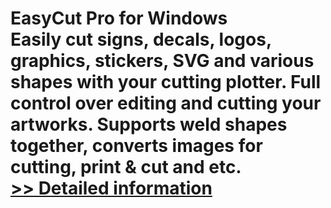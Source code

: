 # EasyCut Pro for Windows<br />Easily cut signs, decals, logos, graphics, stickers, SVG and various shapes with your cutting plotter. Full control over editing and cutting your artworks. Supports weld shapes together, converts images for cutting, print & cut and etc.<br />[>> Detailed information](https://secure.shareit.com/shareit/product.html?productid=300877190&affiliateid=200057808)